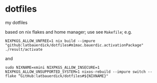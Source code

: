 # dotfiles
my dotfiles

based on nix flakes and home manager; use see `Makefile`; e.g.

```
NIXPKGS_ALLOW_UNFREE=1 nix build --impure "github:latbauerdick/dotfiles#m1mac.bauerdic.activationPackage"
./result/activate
```
and
```
sudo NIXNAME=xmini NIXPKGS_ALLOW_INSECURE=1 NIXPKGS_ALLOW_UNSUPPORTED_SYSTEM=1 nixos-rebuild --impure switch --flake “GitHub:latbauerdick/dotfiles#${NIXNAME}"
```
